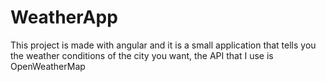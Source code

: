 # WeatherApp
This project is made with angular and it is a small application that tells you the weather conditions of the city you want, the API that I use is OpenWeatherMap
